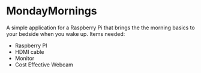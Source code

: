 MondayMornings
==============

A simple application for a Raspberry Pi that brings the the morning basics to your bedside when you wake up.
Items needed:
- Raspberry PI
- HDMI cable
- Monitor
- Cost Effective Webcam 
